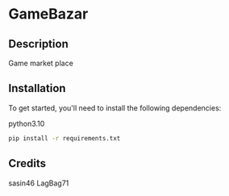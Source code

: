 # GameBazar

## Description

Game market place

## Installation

To get started, you'll need to install the following dependencies:

python3.10
```bash
pip install -r requirements.txt
```

## Credits

sasin46
LagBag71

